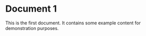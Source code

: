 # Document 1

This is the first document. It contains some example content for demonstration purposes.
